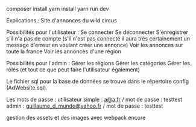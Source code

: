 composer install
yarn install
yarn run dev

Explications :
Site d'annonces du wild circus

Possibilités pour l'utilisateur :
Se connecter
Se déconnecter
S'enregistrer s'il n'a pas de compte (s'il n'est pas connecté il aura très certainement un message d'erreur en voulant créer une annonce)
Voir les annonces sur toute la france
Voir les annonces d'une région

Possibilités pour l'admin :
Gérer les régions
Gérer les catégories
Gérer les rôles
(et tout ce que peut faire l'utilisateur également)

Le fichier sql pour la base de données se trouve dans le répertoire config (AdWebsite.sql).

Les mots de passe :
utilisateur simple : a@a.fr / mot de passe : testtest
admin : guillaume_d_mundo@yahoo.fr / mot de passe : testtest

gestion des assets et des images avec webpack encore
